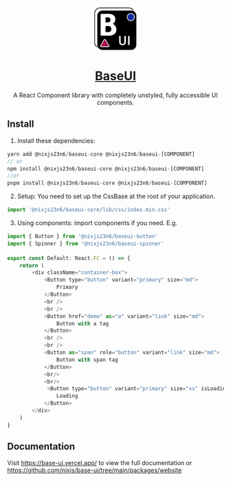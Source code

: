 
<p align="center">
  <a href="https://base-ui.vercel.app">
      <img width="20%" src="https://raw.githubusercontent.com/nixjs/base-ui/main/baseUIDark.svg" alt="baseui" />
      <h1 align="center">BaseUI</h1>
  </a>
</p>

<p align="center">
A React Component library with completely unstyled, fully accessible UI components.
</p>

## Install

1. Install these dependencies:

```javascript
yarn add @nixjs23n6/baseui-core @nixjs23n6/baseui-[COMPONENT]
// or
npm install @nixjs23n6/baseui-core @nixjs23n6/baseui-[COMPONENT]
//or
pnpm install @nixjs23n6/baseui-core @nixjs23n6/baseui-[COMPONENT]
```

2. Setup: You need to set up the CssBase at the root of your application.

```javascript
import '@nixjs23n6/baseui-core/lib/css/index.min.css'
```

3. Using components: import components if you need. E.g.

```javascript
import { Button } from '@nixjs23n6/baseui-button'
import { Spinner } from '@nixjs23n6/baseui-spinner'

export const Default: React.FC = () => {
    return (
        <div className="container-box">
            <Button type="button" variant="primary" size="md">
                Primary
            </Button>
            <br />
            <br />
            <Button href="demo" as="a" variant="link" size="md">
                Button with a tag
            </Button>
            <br />
            <br />
            <Button as="span" role="button" variant="link" size="md">
                Button with span tag
            </Button>
            <br/>
            <br/>
             <Button type="button" variant="primary" size="xs" isLoading spinnerLoading={<Spinner size="xs" content="loader-1" />}>
                Loading
            </Button>
        </div>
    )
}

```


## Documentation

Visit https://base-ui.vercel.app/ to view the full documentation or https://github.com/nixjs/base-ui/tree/main/packages/website
